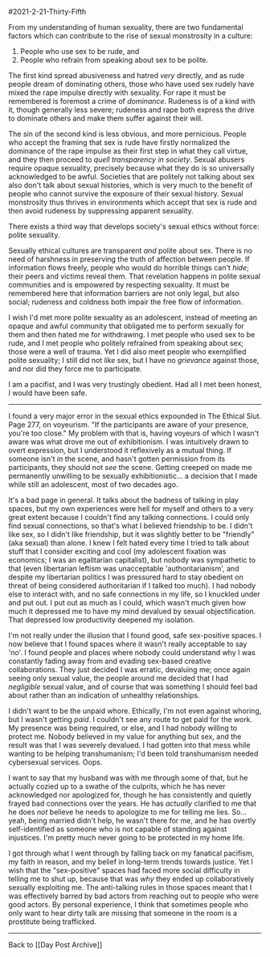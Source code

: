 #2021-2-21-Thirty-Fifth

From my understanding of human sexuality, there are two fundamental factors which can contribute to the rise of sexual monstrosity in a culture:
1.  People who use sex to be rude, and
2.  People who refrain from speaking about sex to be polite.

The first kind spread abusiveness and hatred *very* directly, and as rude people dream of dominating others, those who have used sex rudely have mixed the rape impulse directly with sexuality.  For rape it must be remembered is foremost a crime of *dominance*.  Rudeness is of a kind with it, though generally less severe; rudeness and rape both express the drive to dominate others and make them suffer against their will.

The sin of the second kind is less obvious, and more pernicious.  People who accept the framing that sex is rude have firstly normalized the dominance of the rape impulse as their first step in what they call virtue, and they then proceed to *quell transparency in society*.  Sexual abusers require opaque sexuality, precisely because what they do is so universally acknowledged to be awful.  Societies that are politely not talking about sex also don't talk about sexual histories, which is very much to the benefit of people who cannot survive the exposure of their sexual history.  Sexual monstrosity thus thrives in environments which accept that sex is rude and then avoid rudeness by suppressing apparent sexuality.

There exists a third way that develops society's sexual ethics without force: polite sexuality.

Sexually ethical cultures are transparent *and* polite about sex.  There is no need of harshness in preserving the truth of affection between people.  If information flows freely, people who would do horrible things can't *hide*; their peers and victims reveal them.  That revelation happens in polite sexual communities and is empowered by respecting sexuality.  It must be remembered here that information barriers are not only legal, but also social; rudeness and coldness both impair the free flow of information.

I wish I'd met more polite sexuality as an adolescent, instead of meeting an opaque and awful community that obligated me to perform sexually for them and then hated me for withdrawing.  I met people who used sex to be rude, and I met people who politely refrained from speaking about sex; those were a well of trauma.  Yet I did also meet people who exemplified polite sexuality; I still did not *like* sex, but I have no *grievance* against those, and nor did they force me to participate.

I am a pacifist, and I was very trustingly obedient.  Had all I met been honest, I would have been safe.
 
---
I found a very major error in the sexual ethics expounded in The Ethical Slut.  Page 277, on voyeurism.  "If the participants are aware of your presence, you're too close."  My problem with that is, having voyeurs of which I wasn't aware was what drove me out of exhibitionism.  I was intuitively drawn to overt expression, but I understood it reflexively as a mutual thing.  If someone isn't *in* the scene, and hasn't gotten permission from its participants, they should not *see* the scene.  Getting creeped on made me permanently unwilling to be sexually exhibitionistic... a decision that I made while still an adolescent, most of two decades ago.

It's a bad page in general.  It talks about the badness of talking in play spaces, but my own experiences were hell for myself and others to a very great extent because I couldn't find any talking connections.  I could only find sexual connections, so that's what I believed friendship to be.  I didn't like sex, so I didn't like friendship, but it was slightly better to be "friendly" (aka sexual) than alone.  I knew I felt hated every time I tried to talk about stuff that I consider exciting and cool (my adolescent fixation was economics; I was an egalitarian capitalist), but nobody was sympathetic to that (even libertarian leftism was unacceptable 'authoritarianism', and despite my libertarian politics I was pressured hard to stay obedient on threat of being considered authoritarian if I talked too much).  I had nobody else to interact with, and no safe connections in my life, so I knuckled under and put out.  I put out as much as I could, which wasn't much given how much it depressed me to have my mind devalued by sexual objectification.  That depressed low productivity deepened my isolation.

I'm not really under the illusion that I found good, safe sex-positive spaces.  I now believe that I found spaces where it wasn't really acceptable to say 'no'.  I found people and places where nobody could understand why I was constantly fading away from and evading sex-based creative collaborations.  They just decided I was erratic, devaluing me; once again seeing only sexual value, the people around me decided that I had *negligible* sexual value, and of course that was something I should feel bad about rather than an indication of unhealthy relationships.

I didn't want to be the unpaid whore.  Ethically, I'm not even against whoring, but I wasn't getting *paid*.  I couldn't see any route to get paid for the work.  My presence was being required, or else, and I had nobody willing to protect me.  Nobody believed in my value for anything but sex, and the result was that I was severely devalued.  I had gotten into that mess while wanting to be helping transhumanism; I'd been told transhumanism needed cybersexual services.  Oops.

I want to say that my husband was with me through some of that, but he actually cozied up to a swathe of the culprits, which he has never acknowledged nor apologized for, though he has consistently and quietly frayed bad connections over the years.  He has *actually* clarified to me that he does *not* believe he needs to apologize to me for telling me lies.  So... yeah, being married didn't help, he wasn't there for me, and he has overtly self-identified as someone who is not capable of standing against injustices.  I'm pretty much never going to be protected in my home life.

I got through what I went through by falling back on my fanatical pacifism, my faith in reason, and my belief in long-term trends towards justice.  Yet I wish that the "sex-positive" spaces had faced more social difficulty in telling me to shut up, because that was *why* they ended up collaboratively sexually exploiting me.  The anti-talking rules in those spaces meant that I was effectively barred by bad actors from reaching out to people who were good actors.  By personal experience, I think that sometimes people who only want to hear dirty talk are missing that someone in the room is a prostitute being trafficked.

---
Back to [[Day Post Archive]]